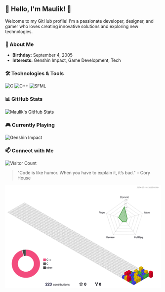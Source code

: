 ## 🌸 Hello, I'm Maulik! 👋

Welcome to my GitHub profile! I'm a passionate developer, designer, and gamer who loves creating innovative solutions and exploring new technologies.

### 🎨 About Me
- **Birthday:** September 4, 2005
- **Interests:** Genshin Impact, Game Development, Tech

### 🛠️ Technologies & Tools
![C](https://img.shields.io/badge/C-00599C?style=flat&logo=c&logoColor=white)
![C++](https://img.shields.io/badge/C%2B%2B-00599C?style=flat&logo=c%2B%2B&logoColor=white)
![SFML](https://img.shields.io/badge/SFML-008080?style=flat&logo=SFML&logoColor=white)



### 📊 GitHub Stats
![Maulik's GitHub Stats](https://github-readme-stats.vercel.app/api?username=MaulikGarg&show_icons=true&theme=radical)

### 🎮 Currently Playing
![Genshin Impact](https://img.shields.io/badge/Playing-Genshin%20Impact-blue?style=flat&logo=genshin-impact)

### 📫 Connect with Me

![Visitor Count](https://visitor-badge.laobi.icu/badge?page_id=MaulikGarg.MaulikGarg)

> "Code is like humor. When you have to explain it, it’s bad." – Cory House
<p align="center">
	<picture>
	 <source media="(prefers-color-scheme: dark)" srcset="https://raw.githubusercontent.com/MaulikGarg/MaulikGarg/main/profile-3d-contrib/profile-night-rainbow.svg" />
	 <source media="(prefers-color-scheme: light)" srcset="https://raw.githubusercontent.com/MaulikGarg/MaulikGarg/main/profile-3d-contrib/profile-gitblock.svg" />
	 <img alt="github profile contributions chart" src="https://raw.githubusercontent.com/MaulikGarg/MaulikGarg/main/profile-3d-contrib/profile-gitblock.svg" />
	</picture>
</p>


